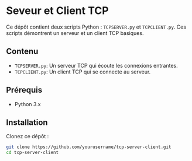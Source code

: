 # Seveur et Client TCP 


Ce dépôt contient deux scripts Python : `TCPSERVER.py` et `TCPCLIENT.py`. Ces scripts démontrent un serveur et un client TCP basiques.

## Contenu

- `TCPSERVER.py`: Un serveur TCP qui écoute les connexions entrantes.
- `TCPCLIENT.py`: Un client TCP qui se connecte au serveur.

## Prérequis

- Python 3.x

## Installation

Clonez ce dépôt :

```bash
git clone https://github.com/yourusername/tcp-server-client.git
cd tcp-server-client

